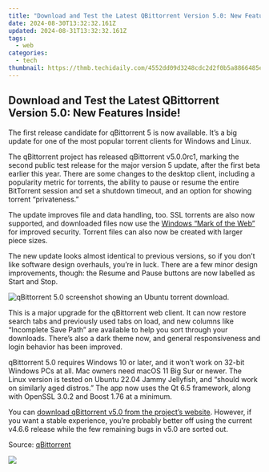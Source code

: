 ```yaml
---
title: "Download and Test the Latest QBittorrent Version 5.0: New Features Inside!"
date: 2024-08-30T13:32:32.161Z
updated: 2024-08-31T13:32:32.161Z
tags:
  - web
categories:
  - tech
thumbnail: https://thmb.techidaily.com/4552dd09d3248cdc2d2f0b5a8866485e28d07f676a831c6174ae4d9651da8ef0.jpg
---
```


## Download and Test the Latest QBittorrent Version 5.0: New Features Inside!

The first release candidate for qBittorrent 5 is now available. It’s a big update for one of the most popular torrent clients for Windows and Linux.

 The qBittorrent project has released qBittorrent v5.0.0rc1, marking the second public test release for the major version 5 update, after the first beta earlier this year. There are some changes to the desktop client, including a popularity metric for torrents, the ability to pause or resume the entire BitTorrent session and set a shutdown timeout, and an option for showing torrent “privateness.”

 The update improves file and data handling, too. SSL torrents are also now supported, and downloaded files now use the [Windows “Mark of the Web”](https://redcanary.com/threat-detection-report/techniques/mark-of-the-web-bypass/) for improved security. Torrent files can also now be created with larger piece sizes.

 The new update looks almost identical to previous versions, so if you don’t like software design overhauls, you’re in luck. There are a few minor design improvements, though: the Resume and Pause buttons are now labelled as Start and Stop.

![qBittorrent 5.0 screenshot showing an Ubuntu torrent download.](https://static1.howtogeekimages.com/wordpress/wp-content/uploads/2024/08/qbittorrent.png) 

 This is a major upgrade for the qBittorrent web client. It can now restore search tabs and previously used tabs on load, and new columns like “Incomplete Save Path” are available to help you sort through your downloads. There’s also a dark theme now, and general responsiveness and login behavior has been improved.

 qBittorrent 5.0 requires Windows 10 or later, and it won’t work on 32-bit Windows PCs at all. Mac owners need macOS 11 Big Sur or newer. The Linux version is tested on Ubuntu 22.04 Jammy Jellyfish, and “should work on similarly aged distros.” The app now uses the Qt 6.5 framework, along with OpenSSL 3.0.2 and Boost 1.76 at a minimum.

 You can [download qBittorrent v5.0 from the project’s website](https://www.qbittorrent.org/download). However, if you want a stable experience, you’re probably better off using the current v4.6.6 release while the few remaining bugs in v5.0 are sorted out.

 Source: [qBittorrent](https://www.qbittorrent.org/news#sun-aug-18th-2024---qbittorrent-v4.6.6-and-v5.0.0rc1-releases)

<ins class="adsbygoogle"
     style="display:block"
     data-ad-format="autorelaxed"
     data-ad-client="ca-pub-7571918770474297"
     data-ad-slot="1223367746"></ins>



<ins class="adsbygoogle"
     style="display:block"
     data-ad-client="ca-pub-7571918770474297"
     data-ad-slot="8358498916"
     data-ad-format="auto"
     data-full-width-responsive="true"></ins>



<!-- affiliate ads begin -->
<a href="https://store.iobit.com/order/checkout.php?PRODS=4596923&QTY=1&AFFILIATE=108875&CART=1"><img src="https://secure.avangate.com/images/merchant/184260348236f9554fe9375772ff966e/ascscan_468X60.png" border="0"></a>
<!-- affiliate ads end -->